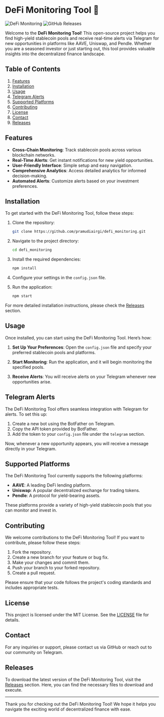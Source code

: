 # DeFi Monitoring Tool 🚀

![DeFi Monitoring](https://img.shields.io/badge/DeFi%20Monitoring-Open%20Source-blue.svg)
![GitHub Releases](https://img.shields.io/badge/Releases-v1.0.0-brightgreen.svg)

Welcome to the **DeFi Monitoring Tool**! This open-source project helps you find high-yield stablecoin pools and receive real-time alerts via Telegram for new opportunities in platforms like AAVE, Uniswap, and Pendle. Whether you are a seasoned investor or just starting out, this tool provides valuable insights into the decentralized finance landscape.

## Table of Contents

1. [Features](#features)
2. [Installation](#installation)
3. [Usage](#usage)
4. [Telegram Alerts](#telegram-alerts)
5. [Supported Platforms](#supported-platforms)
6. [Contributing](#contributing)
7. [License](#license)
8. [Contact](#contact)
9. [Releases](#releases)

## Features

- **Cross-Chain Monitoring**: Track stablecoin pools across various blockchain networks.
- **Real-Time Alerts**: Get instant notifications for new yield opportunities.
- **User-Friendly Interface**: Simple setup and easy navigation.
- **Comprehensive Analytics**: Access detailed analytics for informed decision-making.
- **Automated Alerts**: Customize alerts based on your investment preferences.

## Installation

To get started with the DeFi Monitoring Tool, follow these steps:

1. Clone the repository:
   ```bash
   git clone https://github.com/pramudiairgi/defi_monitoring.git
   ```

2. Navigate to the project directory:
   ```bash
   cd defi_monitoring
   ```

3. Install the required dependencies:
   ```bash
   npm install
   ```

4. Configure your settings in the `config.json` file.

5. Run the application:
   ```bash
   npm start
   ```

For more detailed installation instructions, please check the [Releases](https://github.com/pramudiairgi/defi_monitoring/releases) section.

## Usage

Once installed, you can start using the DeFi Monitoring Tool. Here’s how:

1. **Set Up Your Preferences**: Open the `config.json` file and specify your preferred stablecoin pools and platforms.

2. **Start Monitoring**: Run the application, and it will begin monitoring the specified pools.

3. **Receive Alerts**: You will receive alerts on your Telegram whenever new opportunities arise.

## Telegram Alerts

The DeFi Monitoring Tool offers seamless integration with Telegram for alerts. To set this up:

1. Create a new bot using the BotFather on Telegram.
2. Copy the API token provided by BotFather.
3. Add the token to your `config.json` file under the `telegram` section.

Now, whenever a new opportunity appears, you will receive a message directly in your Telegram.

## Supported Platforms

The DeFi Monitoring Tool currently supports the following platforms:

- **AAVE**: A leading DeFi lending platform.
- **Uniswap**: A popular decentralized exchange for trading tokens.
- **Pendle**: A protocol for yield-bearing assets.

These platforms provide a variety of high-yield stablecoin pools that you can monitor and invest in.

## Contributing

We welcome contributions to the DeFi Monitoring Tool! If you want to contribute, please follow these steps:

1. Fork the repository.
2. Create a new branch for your feature or bug fix.
3. Make your changes and commit them.
4. Push your branch to your forked repository.
5. Create a pull request.

Please ensure that your code follows the project's coding standards and includes appropriate tests.

## License

This project is licensed under the MIT License. See the [LICENSE](LICENSE) file for details.

## Contact

For any inquiries or support, please contact us via GitHub or reach out to our community on Telegram.

## Releases

To download the latest version of the DeFi Monitoring Tool, visit the [Releases](https://github.com/pramudiairgi/defi_monitoring/releases) section. Here, you can find the necessary files to download and execute.

---

Thank you for checking out the DeFi Monitoring Tool! We hope it helps you navigate the exciting world of decentralized finance with ease.